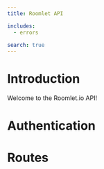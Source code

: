 ```yaml
---
title: Roomlet API

includes:
  - errors

search: true
---
```


# Introduction

Welcome to the Roomlet.io API!

# Authentication

# Routes
